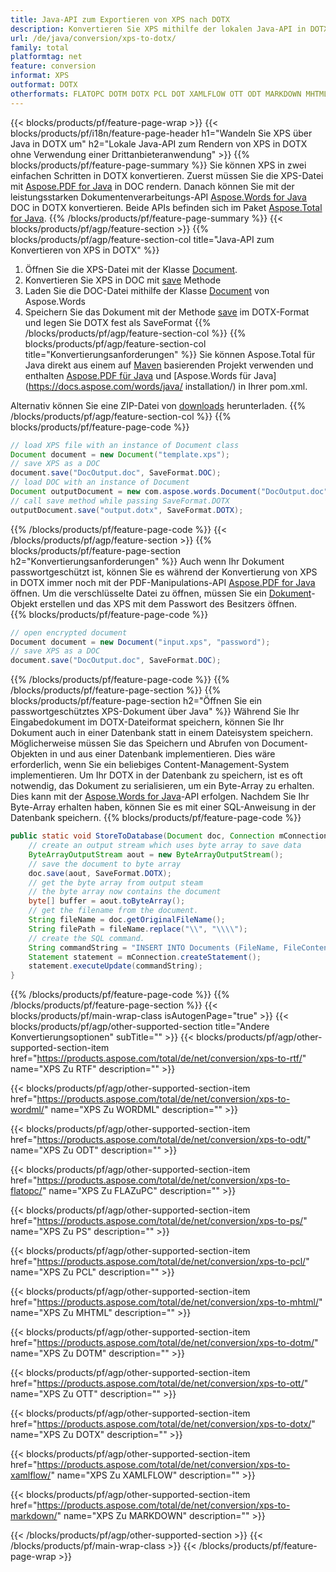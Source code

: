 ```yaml
---
title: Java-API zum Exportieren von XPS nach DOTX
description: Konvertieren Sie XPS mithilfe der lokalen Java-API in DOTX
url: /de/java/conversion/xps-to-dotx/
family: total
platformtag: net
feature: conversion
informat: XPS
outformat: DOTX
otherformats: FLATOPC DOTM DOTX PCL DOT XAMLFLOW OTT ODT MARKDOWN MHTML RTF WORDML
---
```

{{< blocks/products/pf/feature-page-wrap >}}
{{< blocks/products/pf/i18n/feature-page-header h1="Wandeln Sie XPS über Java in DOTX um" h2="Lokale Java-API zum Rendern von XPS in DOTX ohne Verwendung einer Drittanbieteranwendung" >}}
{{% blocks/products/pf/feature-page-summary %}}
Sie können XPS in zwei einfachen Schritten in DOTX konvertieren. Zuerst müssen Sie die XPS-Datei mit [Aspose.PDF for Java](https://products.aspose.com/pdf/java/) in DOC rendern. Danach können Sie mit der leistungsstarken Dokumentenverarbeitungs-API [Aspose.Words for Java](https://products.aspose.com/words/java/) DOC in DOTX konvertieren. Beide APIs befinden sich im Paket [Aspose.Total for Java](https://products.aspose.com/total/java/).
{{% /blocks/products/pf/feature-page-summary  %}}
{{< blocks/products/pf/agp/feature-section >}}
{{% blocks/products/pf/agp/feature-section-col title="Java-API zum Konvertieren von XPS in DOTX" %}}
1. Öffnen Sie die XPS-Datei mit der Klasse [Document](https://apireference.aspose.com/pdf/java/com.aspose.pdf/Document).
2. Konvertieren Sie XPS in DOC mit [save](https://apireference.aspose.com/pdf/java/com.aspose.pdf/Document#save-java.lang.String-com.aspose.pdf.SaveOptions- ) Methode
3. Laden Sie die DOC-Datei mithilfe der Klasse [Document](https://apireference.aspose.com/words/java/com.aspose.words/Document) von Aspose.Words
4. Speichern Sie das Dokument mit der Methode [save](https://apireference.aspose.com/words/java/com.aspose.words/Document#save(java.lang.String,int)) im DOTX-Format und legen Sie DOTX fest als SaveFormat
{{% /blocks/products/pf/agp/feature-section-col %}}
{{% blocks/products/pf/agp/feature-section-col title="Konvertierungsanforderungen" %}}
Sie können Aspose.Total für Java direkt aus einem auf [Maven](https://repository.aspose.com/webapp/#/artifacts/browse/tree/General/repo/com/aspose/aspose-total) basierenden Projekt verwenden und enthalten [Aspose.PDF für Java](https://docs.aspose.com/pdf/java/installation/) und [Aspose.Words für Java](https://docs.aspose.com/words/java/ installation/) in Ihrer pom.xml.

Alternativ können Sie eine ZIP-Datei von [downloads](https://downloads.aspose.com/total/java) herunterladen.
{{% /blocks/products/pf/agp/feature-section-col %}}
{{% blocks/products/pf/feature-page-code %}}

```java
// load XPS file with an instance of Document class
Document document = new Document("template.xps");
// save XPS as a DOC 
document.save("DocOutput.doc", SaveFormat.DOC); 
// load DOC with an instance of Document
Document outputDocument = new com.aspose.words.Document("DocOutput.doc");
// call save method while passing SaveFormat.DOTX
outputDocument.save("output.dotx", SaveFormat.DOTX);   
```

{{% /blocks/products/pf/feature-page-code %}}
{{< /blocks/products/pf/agp/feature-section >}}
{{% blocks/products/pf/feature-page-section  h2="Konvertierungsanforderungen" %}}
Auch wenn Ihr Dokument passwortgeschützt ist, können Sie es während der Konvertierung von XPS in DOTX immer noch mit der PDF-Manipulations-API [Aspose.PDF for Java](https://docs.aspose.com/pdf/java/installation/) öffnen. Um die verschlüsselte Datei zu öffnen, müssen Sie ein [Dokument](https://apireference.aspose.com/pdf/java/com.aspose.pdf/Document)-Objekt erstellen und das XPS mit dem Passwort des Besitzers öffnen.  
{{% blocks/products/pf/feature-page-code %}}

```cs
// open encrypted document
Document document = new Document("input.xps", "password");
// save XPS as a DOC 
document.save("DocOutput.doc", SaveFormat.DOC);
```

{{% /blocks/products/pf/feature-page-code  %}}
{{% /blocks/products/pf/feature-page-section %}}
{{% blocks/products/pf/feature-page-section  h2="Öffnen Sie ein passwortgeschütztes XPS-Dokument über Java" %}}
Während Sie Ihr Eingabedokument im DOTX-Dateiformat speichern, können Sie Ihr Dokument auch in einer Datenbank statt in einem Dateisystem speichern. Möglicherweise müssen Sie das Speichern und Abrufen von Document-Objekten in und aus einer Datenbank implementieren. Dies wäre erforderlich, wenn Sie ein beliebiges Content-Management-System implementieren. Um Ihr DOTX in der Datenbank zu speichern, ist es oft notwendig, das Dokument zu serialisieren, um ein Byte-Array zu erhalten. Dies kann mit der [Aspose.Words for Java](https://products.aspose.com/words/Java/)-API erfolgen. Nachdem Sie Ihr Byte-Array erhalten haben, können Sie es mit einer SQL-Anweisung in der Datenbank speichern. 
{{% blocks/products/pf/feature-page-code %}}

```java
public static void StoreToDatabase(Document doc, Connection mConnection) throws Exception {
    // create an output stream which uses byte array to save data
    ByteArrayOutputStream aout = new ByteArrayOutputStream();
    // save the document to byte array
    doc.save(aout, SaveFormat.DOTX);
    // get the byte array from output steam
    // the byte array now contains the document
    byte[] buffer = aout.toByteArray();
    // get the filename from the document.
    String fileName = doc.getOriginalFileName();
    String filePath = fileName.replace("\\", "\\\\");
    // create the SQL command.
    String commandString = "INSERT INTO Documents (FileName, FileContent) VALUES('" + filePath + "', '" + buffer + "')";
    Statement statement = mConnection.createStatement();
    statement.executeUpdate(commandString);
}  
```

{{% /blocks/products/pf/feature-page-code  %}}
{{% /blocks/products/pf/feature-page-section %}}
{{< blocks/products/pf/main-wrap-class isAutogenPage="true" >}}
{{< blocks/products/pf/agp/other-supported-section title="Andere Konvertierungsoptionen" subTitle="" >}}
{{< blocks/products/pf/agp/other-supported-section-item href="https://products.aspose.com/total/de/net/conversion/xps-to-rtf/" name="XPS Zu RTF" description="" >}}

{{< blocks/products/pf/agp/other-supported-section-item href="https://products.aspose.com/total/de/net/conversion/xps-to-wordml/" name="XPS Zu WORDML" description="" >}}

{{< blocks/products/pf/agp/other-supported-section-item href="https://products.aspose.com/total/de/net/conversion/xps-to-odt/" name="XPS Zu ODT" description="" >}}

{{< blocks/products/pf/agp/other-supported-section-item href="https://products.aspose.com/total/de/net/conversion/xps-to-flatopc/" name="XPS Zu FLAZuPC" description="" >}}

{{< blocks/products/pf/agp/other-supported-section-item href="https://products.aspose.com/total/de/net/conversion/xps-to-ps/" name="XPS Zu PS" description="" >}}

{{< blocks/products/pf/agp/other-supported-section-item href="https://products.aspose.com/total/de/net/conversion/xps-to-pcl/" name="XPS Zu PCL" description="" >}}

{{< blocks/products/pf/agp/other-supported-section-item href="https://products.aspose.com/total/de/net/conversion/xps-to-mhtml/" name="XPS Zu MHTML" description="" >}}

{{< blocks/products/pf/agp/other-supported-section-item href="https://products.aspose.com/total/de/net/conversion/xps-to-dotm/" name="XPS Zu DOTM" description="" >}}

{{< blocks/products/pf/agp/other-supported-section-item href="https://products.aspose.com/total/de/net/conversion/xps-to-ott/" name="XPS Zu OTT" description="" >}}

{{< blocks/products/pf/agp/other-supported-section-item href="https://products.aspose.com/total/de/net/conversion/xps-to-dotx/" name="XPS Zu DOTX" description="" >}}

{{< blocks/products/pf/agp/other-supported-section-item href="https://products.aspose.com/total/de/net/conversion/xps-to-xamlflow/" name="XPS Zu XAMLFLOW" description="" >}}

{{< blocks/products/pf/agp/other-supported-section-item href="https://products.aspose.com/total/de/net/conversion/xps-to-markdown/" name="XPS Zu MARKDOWN" description="" >}}


{{< /blocks/products/pf/agp/other-supported-section >}}
{{< /blocks/products/pf/main-wrap-class >}}
{{< /blocks/products/pf/feature-page-wrap >}}